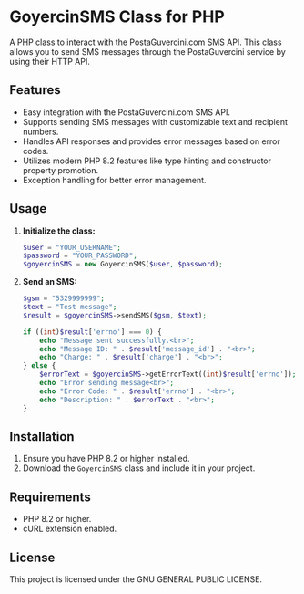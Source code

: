 # GoyercinSMS Class for PHP

A PHP class to interact with the PostaGuvercini.com SMS API. This class allows you to send SMS messages through the PostaGuvercini service by using their HTTP API.

## Features

- Easy integration with the PostaGuvercini.com SMS API.
- Supports sending SMS messages with customizable text and recipient numbers.
- Handles API responses and provides error messages based on error codes.
- Utilizes modern PHP 8.2 features like type hinting and constructor property promotion.
- Exception handling for better error management.

## Usage

1. **Initialize the class:**
    ```php
    $user = "YOUR_USERNAME";
    $password = "YOUR_PASSWORD";
    $goyercinSMS = new GoyercinSMS($user, $password);
    ```

2. **Send an SMS:**
    ```php
    $gsm = "5329999999";
    $text = "Test message";
    $result = $goyercinSMS->sendSMS($gsm, $text);

    if ((int)$result['errno'] === 0) {
        echo "Message sent successfully.<br>";
        echo "Message ID: " . $result['message_id'] . "<br>";
        echo "Charge: " . $result['charge'] . "<br>";
    } else {
        $errorText = $goyercinSMS->getErrorText((int)$result['errno']);
        echo "Error sending message<br>";
        echo "Error Code: " . $result['errno'] . "<br>";
        echo "Description: " . $errorText . "<br>";
    }
    ```

## Installation

1. Ensure you have PHP 8.2 or higher installed.
2. Download the `GoyercinSMS` class and include it in your project.

## Requirements

- PHP 8.2 or higher.
- cURL extension enabled.

## License

This project is licensed under the GNU GENERAL PUBLIC LICENSE.

